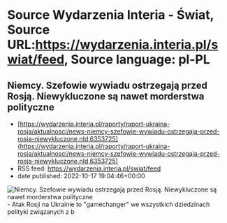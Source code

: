 # Source Wydarzenia Interia - Świat, Source URL:https://wydarzenia.interia.pl/swiat/feed, Source language: pl-PL

## Niemcy. Szefowie wywiadu ostrzegają przed Rosją. Niewykluczone są nawet morderstwa polityczne
 - [https://wydarzenia.interia.pl/raporty/raport-ukraina-rosja/aktualnosci/news-niemcy-szefowie-wywiadu-ostrzegaja-przed-rosja-niewykluczone,nId,6353725](https://wydarzenia.interia.pl/raporty/raport-ukraina-rosja/aktualnosci/news-niemcy-szefowie-wywiadu-ostrzegaja-przed-rosja-niewykluczone,nId,6353725)
 - RSS feed: https://wydarzenia.interia.pl/swiat/feed
 - date published: 2022-10-17 19:04:46+00:00

<p><a href="https://wydarzenia.interia.pl/raporty/raport-ukraina-rosja/aktualnosci/news-niemcy-szefowie-wywiadu-ostrzegaja-przed-rosja-niewykluczone,nId,6353725"><img align="left" alt="Niemcy. Szefowie wywiadu ostrzegają przed Rosją. Niewykluczone są nawet morderstwa polityczne" src="https://i.iplsc.com/niemcy-szefowie-wywiadu-ostrzegaja-przed-rosja-niewykluczone/000G7QU4KGLOKUI2-C321.jpg" /></a>- Atak Rosji na Ukrainie to &quot;gamechanger&quot; we wszystkich dziedzinach polityki związanych z b
